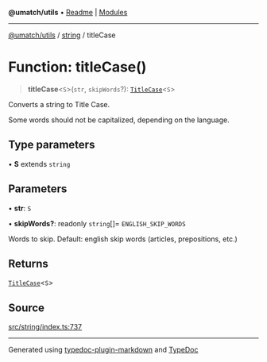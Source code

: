 **@umatch/utils** • [Readme](../../index.md) \| [Modules](../../modules.md)

***

[@umatch/utils](../../modules.md) / [string](../index.md) / titleCase

# Function: titleCase()

> **titleCase**\<`S`\>(`str`, `skipWords`?): [`TitleCase`](../type-aliases/TitleCase.md)\<`S`\>

Converts a string to Title Case.

Some words should not be capitalized, depending on the language.

## Type parameters

• **S** extends `string`

## Parameters

• **str**: `S`

• **skipWords?**: readonly `string`[]= `ENGLISH_SKIP_WORDS`

Words to skip. Default: english skip words (articles, prepositions, etc.)

## Returns

[`TitleCase`](../type-aliases/TitleCase.md)\<`S`\>

## Source

[src/string/index.ts:737](https://github.com/umatch-oficial/utils/blob/4c813c4/src/string/index.ts#L737)

***

Generated using [typedoc-plugin-markdown](https://www.npmjs.com/package/typedoc-plugin-markdown) and [TypeDoc](https://typedoc.org/)
